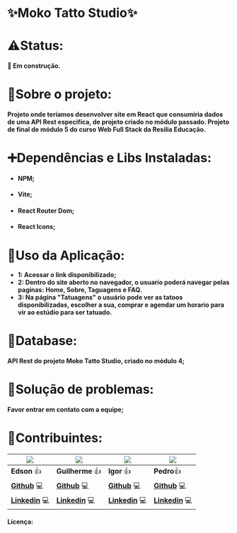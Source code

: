 # ✨Moko Tatto Studio✨

# ⚠️Status:
#### 🚧 Em construção.

# 📃Sobre o projeto:
#### Projeto onde teríamos desenvolver site em React que consumiria dados de uma API Rest especifica, de projeto criado no módulo passado. Projeto de final de módulo 5 do curso Web Full Stack da Resilia Educação.

# ➕Dependências e Libs Instaladas:
- #### NPM;
- #### Vite;
- #### React Router Dom;
- #### React Icons;

# 🚀Uso da Aplicação:
- **1: Acessar o link disponibilizado;**
- **2: Dentro do site aberto no navegador, o usuario poderá navegar pelas paginas: Home, Sobre, Taguagens e FAQ.**
- **3: Na página "Tatuagens" o usuário pode ver as tatoos disponibilizadas, escolher a sua, comprar e agendar um horario para vir ao estúdio para ser tatuado.**

# 🧱Database:
#### API Rest do projeto Moko Tatto Studio, criado no módulo 4;

# 🤕Solução de problemas:
#### Favor entrar em contato com a equipe;

# 👷Contribuintes:

| ![](https://github.com/Edson-7728.png)  | ![](https://github.com/Dev-DaMata.png) | ![](https://github.com/igorsans.png) | ![](https://github.com/Garridopedro.png) 
| ------------- | ------------- | -------------- | -------------- |
|  **Edson** 👍 | **Guilherme** 👍 | **Igor** 👍 | **Pedro**👍 |
| **[Github](https://github.com/Edson-7728)** 💻  | **[Github](https://github.com/Dev-DaMata)** 💻  | **[Github](https://github.com/igorsans)** 💻  | **[Github](https://github.com/Garridopedro)** 💻  |
| **[Linkedin](https://www.linkedin.com/in/edson-vieira7728/)** 💻 | **[Linkedin](https://www.linkedin.com/in/guilhermecordeirodamata/)** 💻 | **[Linkedin](https://www.linkedin.com/in/devsantos/)** 💻 | **[Linkedin](https://www.linkedin.com/in/pedro-garrido-1a8482205)** 💻 |

#### Licença:
